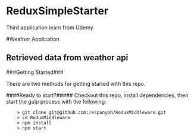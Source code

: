 # ReduxSimpleStarter

Third application learn from Udemy

#Weather Application
## Retrieved data from weather api

###Getting Started###

There are two methods for getting started with this repo.

####Ready to start?#####
Checkout this repo, install dependencies, then start the gulp process with the following:

```
	> git clone git@github.com:/espanyoh/ReduxMiddleware.git
	> cd ReduxMiddleware
	> npm install
	> npm start
```
